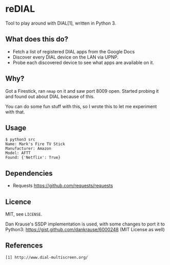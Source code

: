 # reDIAL

Tool to play around with DIAL[1], written in Python 3.

## What does this do?

* Fetch a list of registered DIAL apps from the Google Docs
* Discover every DIAL device on the LAN via UPNP.
* Probe each discovered device to see what apps are available on it.

## Why?

Got a Firestick, ran `nmap` on it and saw port 8009 open. Started probing it
and found out about DIAL because of this.

You can do some fun stuff with this, so I wrote this to let me experiment with
that.

## Usage

```
$ python3 src
Name: Mark's Fire TV Stick
Manufacturer: Amazon
Model: AFTT
Found: {'Netflix': True}
```

## Dependencies

* Requests https://github.com/requests/requests

## Licence

MIT, see `LICENSE`.

Dan Krause's SSDP implementation is used, with some changes to port it to
Python3: https://gist.github.com/dankrause/6000248
(MIT License as well)

## References

```
[1] http://www.dial-multiscreen.org/
```

